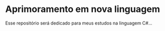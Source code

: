 # Aprimoramento em nova linguagem

Esse repositório será dedicado para meus estudos na linguagem C#...
